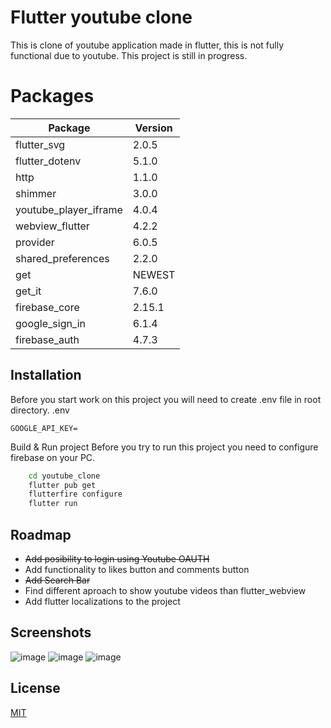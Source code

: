# Flutter youtube clone

This is clone of youtube application made in flutter, this is not fully functional due to youtube. 
This project is still in progress.

# Packages

| Package               | Version |
| --------------------- | ------- |
| flutter_svg           | 2.0.5   |
| flutter_dotenv        | 5.1.0   |
| http                  | 1.1.0   |
| shimmer               | 3.0.0   |
| youtube_player_iframe | 4.0.4   |
| webview_flutter       | 4.2.2   |
| provider              | 6.0.5   |
| shared_preferences    | 2.2.0   |
| get                   | NEWEST  |
| get_it                | 7.6.0   |
| firebase_core         | 2.15.1  |
| google_sign_in        | 6.1.4   |
| firebase_auth         | 4.7.3   |

## Installation

Before you start work on this project you will need to create .env file in root directory.
.env

```
GOOGLE_API_KEY=
```

Build & Run project
Before you try to run this project you need to configure firebase on your PC.

```bash
    cd youtube_clone
    flutter pub get
    flutterfire configure
    flutter run
```

## Roadmap

- ~~Add posibility to login using Youtube OAUTH~~
- Add functionality to likes button and comments button
- ~~Add Search Bar~~
- Find different aproach to show youtube videos than flutter_webview
- Add flutter localizations to the project

## Screenshots

![image](https://github.com/SzybkiRito/youtube_flutter_clone/assets/43932238/fd3bd5f1-01b6-4a3c-b9e9-cdd1e4b13237)
![image](https://github.com/SzybkiRito/youtube_flutter_clone/assets/43932238/103a0d04-d4fd-4c3b-a784-ef19ec16d749)
![image](https://github.com/SzybkiRito/youtube_flutter_clone/assets/43932238/9a229962-17c8-4c26-a83e-51c50f68baf9)


## License

[MIT](https://choosealicense.com/licenses/mit/)
